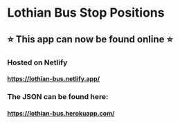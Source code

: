 # Lothian Bus Stop Positions

## ⭐️ This app can now be found online ⭐️ 

### Hosted on Netlify

#### https://lothian-bus.netlify.app/

### The JSON can be found here:


#### https://lothian-bus.herokuapp.com/